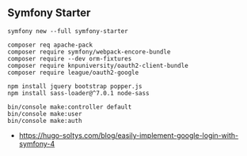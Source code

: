 ## Symfony Starter

    symfony new --full symfony-starter
    
    composer req apache-pack
    composer require symfony/webpack-encore-bundle
    composer require --dev orm-fixtures
    composer require knpuniversity/oauth2-client-bundle
    composer require league/oauth2-google
    
    npm install jquery bootstrap popper.js
    npm install sass-loader@^7.0.1 node-sass
    
    bin/console make:controller default
    bin/console make:user
    bin/console make:auth
    
* https://hugo-soltys.com/blog/easily-implement-google-login-with-symfony-4

